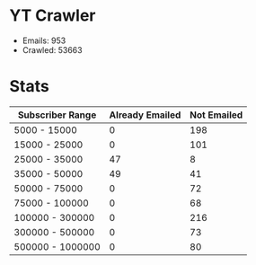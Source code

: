 # YT Crawler
- Emails: 953
- Crawled: 53663

# Stats
| Subscriber Range  | Already Emailed | Not Emailed |
|-------|-------|-------|
| 5000 - 15000 | 0 | 198 |
| 15000 - 25000 | 0 | 101 |
| 25000 - 35000 | 47 | 8 |
| 35000 - 50000 | 49 | 41 |
| 50000 - 75000 | 0 | 72 |
| 75000 - 100000 | 0 | 68 |
| 100000 - 300000 | 0 | 216 |
| 300000 - 500000 | 0 | 73 |
| 500000 - 1000000 | 0 | 80 |
